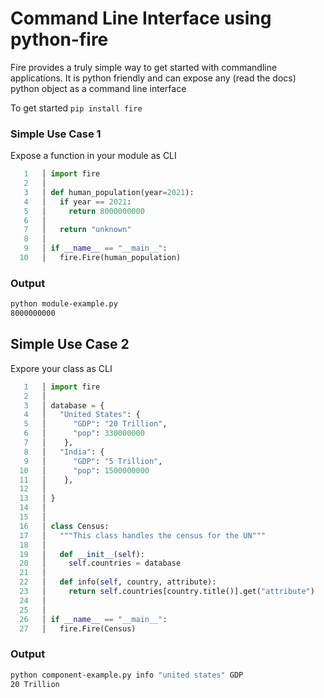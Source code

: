 # Command Line Interface using python-fire

Fire provides a truly simple way to get started with commandline
applications. It is python friendly and can expose any (read the docs)
python object as a command line interface

To get started
`pip install fire`

### Simple Use Case 1

Expose a function in your module as CLI

```python
   1   │ import fire
   2   │
   3   │ def human_population(year=2021):
   4   │   if year == 2021:
   5   │     return 8000000000
   6   │
   7   │   return "unknown"
   8   │
   9   │ if __name__ == "__main__":
  10   │   fire.Fire(human_population)
```

### Output
```bash
python module-example.py
8000000000
```

## Simple Use Case 2

Expore your class as CLI

```python
   1   │ import fire
   2   │
   3   │ database = {
   4   │   "United States": {
   5   │      "GDP": "20 Trillion",
   6   │      "pop": 330000000
   7   │    },
   8   │   "India": {
   9   │      "GDP": "5 Trillion",
  10   │      "pop": 1500000000
  11   │    },
  12   │
  13   │ }
  14   │
  15   │
  16   │ class Census:
  17   │   """This class handles the census for the UN"""
  18   │
  19   │   def __init__(self):
  20   │     self.countries = database
  21   │
  22   │   def info(self, country, attribute):
  23   │     return self.countries[country.title()].get("attribute")
  24   │
  25   │
  26   │ if __name__ == "__main__":
  27   │   fire.Fire(Census)
```

### Output
```bash
python component-example.py info "united states" GDP
20 Trillion
```